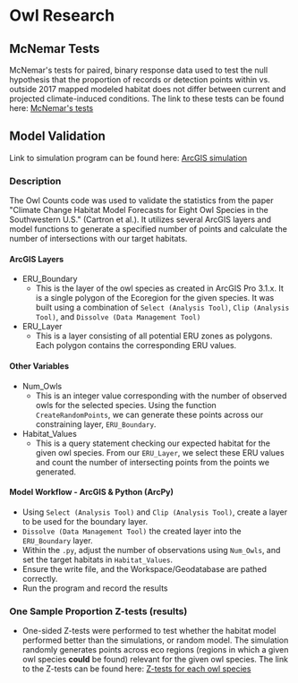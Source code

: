 # Owl Research

## McNemar Tests
McNemar's tests for paired, binary response data used to test the null hypothesis that the proportion of records or detection points within vs. outside 2017 mapped modeled habitat does not differ between current and projected climate-induced conditions. The link to these tests can be found here: [McNemar's tests](https://github.com/mcartron10/Owl-Research/blob/main/McNemar-Tests.md)

## Model Validation

Link to simulation program can be found here: [ArcGIS simulation](https://github.com/mcartron10/Owl-Research/blob/main/ARC_PY_Owls_Loop_Cartron_et_al%20-%20final.py)

### Description
The Owl Counts code was used to validate the statistics from the paper "Climate Change Habitat Model Forecasts for Eight Owl Species in the Southwestern U.S." (Cartron et al.). It utilizes several ArcGIS layers and model functions to generate a specified number of points and calculate the number of intersections with our target habitats.

#### ArcGIS Layers
* ERU_Boundary
  * This is the layer of the owl species as created in ArcGIS Pro 3.1.x. It is a single polygon of the Ecoregion for the given species. It was built using a combination of `Select (Analysis Tool)`, `Clip (Analysis Tool)`, and `Dissolve (Data Management Tool)`
* ERU_Layer
  * This is a layer consisting of all potential ERU zones as polygons. Each polygon contains the corresponding ERU values.


#### Other Variables
* Num_Owls
  * This is an integer value corresponding with the number of observed owls for the selected species. Using the function `CreateRandomPoints`, we can generate these points across our constraining layer, `ERU_Boundary`.
* Habitat_Values
  * This is a query statement checking our expected habitat for the given owl species. From our `ERU_Layer`, we select these ERU values and count the number of intersecting points from the points we generated.
 

#### Model Workflow - ArcGIS & Python (ArcPy)
* Using `Select (Analysis Tool)` and `Clip (Analysis Tool)`, create a layer to be used for the boundary layer.
* `Dissolve (Data Management Tool)` the created layer into the `ERU_Boundary` layer.
* Within the `.py`, adjust the number of observations using `Num_Owls`, and set the target habitats in `Habitat_Values`.
* Ensure the write file, and the Workspace/Geodatabase are pathed correctly.
* Run the program and record the results

### One Sample Proportion Z-tests (results)
* One-sided Z-tests were performed to test whether the habitat model performed better than the simulations, or random model. The simulation randomly generates points across eco regions (regions in which a given owl species **could** be found) relevant for the given owl species. The link to the Z-tests can be found here: [Z-tests for each owl species](https://github.com/mcartron10/Owl-Research/blob/main/Model_Validation_Z_tests.md)  
